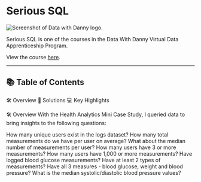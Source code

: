 # Serious SQL

![Screenshot of Data with Danny logo.](https://user-images.githubusercontent.com/81607668/128655887-038f2b02-0e9d-44b0-b632-594134bf3d56.png)

Serious SQL is one of the courses in the Data With Danny Virtual Data Apprenticeship Program.

View the course [here](https://www.datawithdanny.com/courses/serious-sql).

-------------------------------------

## 📚 Table of Contents
🛠️ Overview
🚀 Solutions
💻 Key Highlights

🛠️ Overview
With the Health Analytics Mini Case Study, I queried data to bring insights to the following questions:

How many unique users exist in the logs dataset?
How many total measurements do we have per user on average?
What about the median number of measurements per user?
How many users have 3 or more measurements?
How many users have 1,000 or more measurements?
Have logged blood glucose measurements?
Have at least 2 types of measurements?
Have all 3 measures - blood glucose, weight and blood pressure?
What is the median systolic/diastolic blood pressure values?
